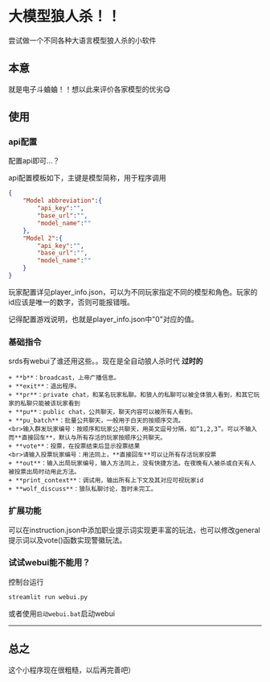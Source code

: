 # 大模型狼人杀！！

尝试做一个不同各种大语言模型狼人杀的小软件

## 本意

就是电子斗蛐蛐！！想以此来评价各家模型的优劣😋

## 使用

### api配置

配置api即可…？

api配置模板如下，主键是模型简称，用于程序调用
```json
{
    "Model abbreviation":{
        "api_key":"",
        "base_url":"",
        "model_name":""
    },
    "Model 2":{
        "api_key":"",
        "base_url":"",
        "model_name":""
    }
}
```

玩家配置详见player_info.json，可以为不同玩家指定不同的模型和角色。玩家的id应该是唯一的数字，否则可能报错哦。

记得配置游戏说明，也就是player_info.json中"0"对应的值。

### 基础指令

srds有webui了谁还用这些。。现在是全自动狼人杀时代
**过时的**

    + **b**：broadcast，上帝广播信息。
    + **exit**：退出程序。
    + **pr**：private chat，和某名玩家私聊。和狼人的私聊可以被全体狼人看到，和其它玩家的私聊只能被该玩家看到
    + **pu**：public chat，公共聊天，聊天内容可以被所有人看到。
    + **pu_batch**：批量公共聊天，一般用于白天的按顺序交流。
    <br>输入群发玩家编号：按顺序和玩家公共聊天，用英文逗号分隔，如“1,2,3”。可以不输入而**直接回车**，默认与所有存活的玩家按顺序公共聊天。
    + **vote**：投票，在投票结束后显示投票结果
    <br>请输入投票玩家编号：用法同上，**直接回车**可以让所有存活玩家投票
    + **out**：输入出局玩家编号，输入方法同上，没有快捷方法。在夜晚有人被杀或白天有人被投票出局时动用此方法。
    + **print_context**：调试用，输出所有上下文及其对应可视玩家id
    + **wolf_discuss**：狼队私聊讨论，暂时未完工。

### 扩展功能

可以在instruction.json中添加职业提示词实现更丰富的玩法，也可以修改general提示词以及vote()函数实现警徽玩法。

### 试试webui能不能用？

控制台运行

```bash
streamlit run webui.py
```

或者使用`启动webui.bat`启动webui

---

## 总之

这个小程序现在很粗糙，以后再完善吧）
